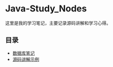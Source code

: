 # Java-Study_Nodes
这里是我的学习笔记，主要记录源码讲解和学习心得。
## 目录
- [数据库笔记](database/README.md)
- [源码讲解示例](src/example.md)